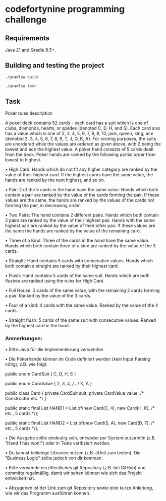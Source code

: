# codefortynine programming challenge

## Requirements
Java 21 and Gradle 8.5+.

## Building and testing the project
```bash
./gradlew build
```

```bash
./gradlew test
```

## Task
Poker rules description

A poker deck contains 52 cards - each card has a suit which is one of clubs, diamonds, hearts, or spades (denoted C, D, H, and S). Each card also has a value which is one of 2, 3, 4, 5, 6, 7, 8, 9, 10, jack, queen, king, ace (denoted 2, 3, 4, 5, 6, 7, 8, 9, T, J, Q, K, A). For scoring purposes, the suits are unordered while the values are ordered as given above, with 2 being the lowest and ace the highest value.
A poker hand consists of 5 cards dealt from the deck. Poker hands are ranked by the following partial order from lowest to highest.

• High Card: Hands which do not fit any higher category are ranked by the value of their highest card. If the highest cards have the same value, the hands are ranked by the next highest, and so on.

• Pair: 2 of the 5 cards in the hand have the same value. Hands which both contain a pair are ranked by the value of the cards forming the pair. If these values are the same, the hands are ranked by the values of the cards not forming the pair, in decreasing order.

• Two Pairs: The hand contains 2 different pairs. Hands which both contain 2 pairs are ranked by the value of their highest pair. Hands with the same highest pair are ranked by the value of their other pair. If these values are the same the hands are ranked by the value of the remaining card.

• Three of a Kind: Three of the cards in the hand have the same value. Hands which both contain three of a kind are ranked by the value of the 3 cards.

• Straight: Hand contains 5 cards with consecutive values. Hands which both contain a straight are ranked by their highest card.

• Flush: Hand contains 5 cards of the same suit. Hands which are both flushes are ranked using the rules for High Card.

• Full House: 3 cards of the same value, with the remaining 2 cards forming a pair. Ranked by the value of the 3 cards.

• Four of a kind: 4 cards with the same value. Ranked by the value of the 4 cards.

• Straight flush: 5 cards of the same suit with consecutive values. Ranked by the highest card in the hand.

### Anmerkungen:

• Bitte Java für die Implementierung verwenden.

• Die Pokerhände können im Code definiert werden (kein Input Parsing nötig), z.B. wie folgt:

public enum CardSuit { C, D, H, S }

public enum CardValue { 2, 3, 4, /*...*/ K, A }

public class Card { private CardSuit suit; private CardValue value; /* Constructor etc. */ }

public static final List<Card> HAND1 = List.of(new Card(C, 4), new Card(H, K), /* etc., 5 cards */);

public static final List<Card> HAND2 = List.of(new Card(S, A), new Card(D, 7), /* etc., 5 cards */);

• Die Ausgabe sollte eindeutig sein, entweder per System.out.println (z.B. "Hand 1 has won!") oder in Tests verifiziert werden.

• Du kannst beliebige Libraries nutzen (z.B. JUnit zum testen). Die "Business Logic" sollte jedoch von dir kommen.

• Bitte verwende ein öffentliches git Repository (z.B. bei GitHub) und committe regelmäßig, damit wir sehen können wie sich das Projekt entwickelt hat.

• Abzugeben ist der Link zum git Repository sowie eine kurze Anleitung, wie wir das Programm ausführen können.